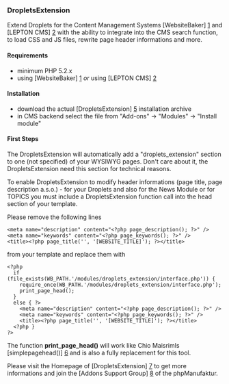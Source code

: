### DropletsExtension

Extend Droplets for the Content Management Systems [WebsiteBaker] [1] and [LEPTON CMS] [2] with the ability to integrate into the CMS search function, to load CSS and JS files, rewrite page header informations and more.

#### Requirements

* minimum PHP 5.2.x
* using [WebsiteBaker] [1] _or_ using [LEPTON CMS] [2]

#### Installation

* download the actual [DropletsExtension] [5] installation archive
* in CMS backend select the file from "Add-ons" -> "Modules" -> "Install module"

#### First Steps

The DropletsExtension will automatically add a "droplets_extension" section to one (not specified) of your WYSIWYG pages. Don't care about it, the DropletsExtension need this section for technical reasons.

To enable DropletsExtension to modify header informations (page title, page description a.s.o.) - for your Droplets and also for the News Module or for TOPICS you must include a DropletsExtension function call into the head section of your template.

Please remove the following lines

    <meta name="description" content="<?php page_description(); ?>" />
    <meta name="keywords" content="<?php page_keywords(); ?>" />
    <title><?php page_title('', '[WEBSITE_TITLE]'); ?></title> 

from your template and replace them with

    <?php
      if (file_exists(WB_PATH.'/modules/droplets_extension/interface.php')) {
        require_once(WB_PATH.'/modules/droplets_extension/interface.php');
        print_page_head();
      }
      else { ?>
        <meta name="description" content="<?php page_description(); ?>" />
        <meta name="keywords" content="<?php page_keywords(); ?>" />
        <title><?php page_title('', '[WEBSITE_TITLE]'); ?></title>
      <?php }
    ?>

The function **print_page_head()** will work like Chio Maisrimls [simplepagehead()] [6] and is also a fully replacement for this tool.

Please visit the Homepage of [DropletsExtension] [7] to get more informations and join the [Addons Support Group] [8] of the phpManufaktur.  

[1]: http://websitebaker2.org "WebsiteBaker Content Management System"
[2]: http://lepton-cms.org "LEPTON CMS"
[5]: https://github.com/phpManufaktur/DropletsExtension/downloads
[6]: http://websitebaker.at/wb/module/simple-pagehead.html
[7]: https://addons.phpmanufaktur.de/de/name/dropletsextension.php
[8]: https://phpmanufaktur.de/support